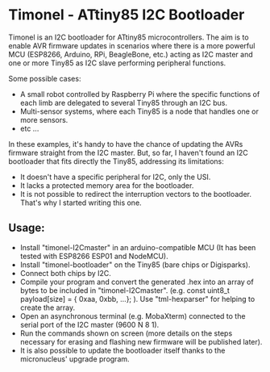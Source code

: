 Timonel - ATtiny85 I2C Bootloader
=================================

Timonel is an I2C bootloader for ATtiny85 microcontrollers. The aim is to enable AVR firmware updates in scenarios where there is a more powerful MCU (ESP8266, Arduino, RPi, BeagleBone, etc.) acting as I2C master and one or more Tiny85 as I2C slave performing peripheral functions.

Some possible cases:

* A small robot controlled by Raspberry Pi where the specific functions of each limb are delegated to several Tiny85 through an I2C bus.
* Multi-sensor systems, where each Tiny85 is a node that handles one or more sensors.
* etc ...

In these examples, it's handy to have the chance of updating the AVRs firmware straight from the I2C master. But, so far, I haven't found an I2C bootloader that fits directly the Tiny85, addressing its limitations:
* It doesn't have a specific peripheral for I2C, only the USI.
* It lacks a protected memory area for the bootloader.
* It is not possible to redirect the interruption vectors to the bootloader.
That's why I started writing this one.

Usage:
------
* Install "timonel-I2Cmaster" in an arduino-compatible MCU (It has been tested with ESP8266 ESP01 and NodeMCU).
* Install "timonel-bootloader" on the Tiny85 (bare chips or Digisparks).
* Connect both chips by I2C.
* Compile your program and convert the generated .hex into an array of bytes to be included in "timonel-I2Cmaster". (e.g. const uint8_t payload[size] = { 0xaa, 0xbb, ...}; ). Use "tml-hexparser" for helping to create the array.
* Open an asynchronous terminal (e.g. MobaXterm) connected to the serial port of the I2C master (9600 N 8 1).
* Run the commands shown on screen (more details on the steps necessary for erasing and flashing new firmware will be published later).
* It is also possible to update the bootloader itself thanks to the micronucleus' upgrade program.
